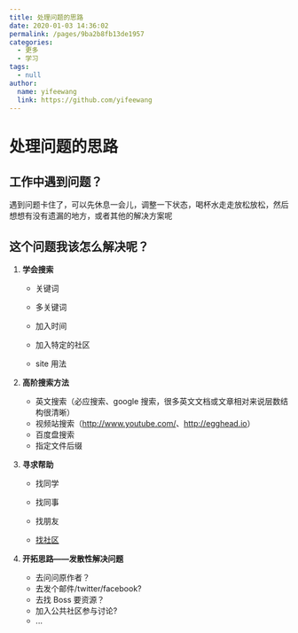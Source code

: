 ```yaml
---
title: 处理问题的思路
date: 2020-01-03 14:36:02
permalink: /pages/9ba2b8fb13de1957
categories:
  - 更多
  - 学习
tags:
  - null
author:
  name: yifeewang
  link: https://github.com/yifeewang
---
```


# 处理问题的思路

## 工作中遇到问题？

遇到问题卡住了，可以先休息一会儿，调整一下状态，喝杯水走走放松放松，然后想想有没有遗漏的地方，或者其他的解决方案呢

## 这个问题我该怎么解决呢？

1. **学会搜索**

   - 关键词

   - 多关键词

   - 加入时间

   - 加入特定的社区

   - site 用法

2. **高阶搜索方法**

   - 英文搜索（必应搜索、google 搜索，很多英文文档或文章相对来说层数结构很清晰）
   - 视频站搜索（<http://www.youtube.com/>、<http://egghead.io>）
   - 百度盘搜索
   - 指定文件后缀

3. **寻求帮助**

   - 找同学

   - 找同事

   - 找朋友

   - [找社区](https://yifeewang.com/pages/2e9ba3fa6e1ed0e9/#社区类)

4. **开拓思路——发散性解决问题**
   - 去问问原作者？
   - 去发个邮件/twitter/facebook?
   - 去找 Boss 要资源？
   - 加入公共社区参与讨论?
   - ...
